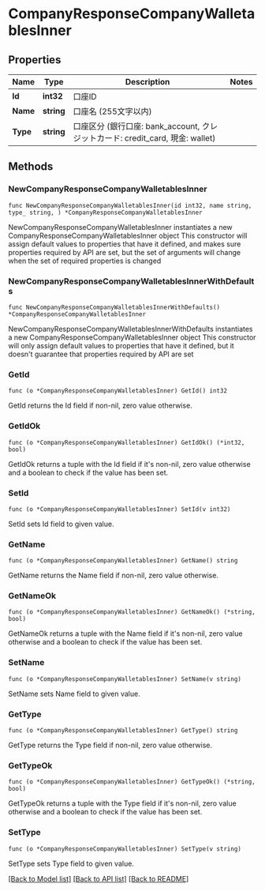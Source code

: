 # CompanyResponseCompanyWalletablesInner

## Properties

Name | Type | Description | Notes
------------ | ------------- | ------------- | -------------
**Id** | **int32** | 口座ID | 
**Name** | **string** | 口座名 (255文字以内) | 
**Type** | **string** | 口座区分 (銀行口座: bank_account, クレジットカード: credit_card, 現金: wallet) | 

## Methods

### NewCompanyResponseCompanyWalletablesInner

`func NewCompanyResponseCompanyWalletablesInner(id int32, name string, type_ string, ) *CompanyResponseCompanyWalletablesInner`

NewCompanyResponseCompanyWalletablesInner instantiates a new CompanyResponseCompanyWalletablesInner object
This constructor will assign default values to properties that have it defined,
and makes sure properties required by API are set, but the set of arguments
will change when the set of required properties is changed

### NewCompanyResponseCompanyWalletablesInnerWithDefaults

`func NewCompanyResponseCompanyWalletablesInnerWithDefaults() *CompanyResponseCompanyWalletablesInner`

NewCompanyResponseCompanyWalletablesInnerWithDefaults instantiates a new CompanyResponseCompanyWalletablesInner object
This constructor will only assign default values to properties that have it defined,
but it doesn't guarantee that properties required by API are set

### GetId

`func (o *CompanyResponseCompanyWalletablesInner) GetId() int32`

GetId returns the Id field if non-nil, zero value otherwise.

### GetIdOk

`func (o *CompanyResponseCompanyWalletablesInner) GetIdOk() (*int32, bool)`

GetIdOk returns a tuple with the Id field if it's non-nil, zero value otherwise
and a boolean to check if the value has been set.

### SetId

`func (o *CompanyResponseCompanyWalletablesInner) SetId(v int32)`

SetId sets Id field to given value.


### GetName

`func (o *CompanyResponseCompanyWalletablesInner) GetName() string`

GetName returns the Name field if non-nil, zero value otherwise.

### GetNameOk

`func (o *CompanyResponseCompanyWalletablesInner) GetNameOk() (*string, bool)`

GetNameOk returns a tuple with the Name field if it's non-nil, zero value otherwise
and a boolean to check if the value has been set.

### SetName

`func (o *CompanyResponseCompanyWalletablesInner) SetName(v string)`

SetName sets Name field to given value.


### GetType

`func (o *CompanyResponseCompanyWalletablesInner) GetType() string`

GetType returns the Type field if non-nil, zero value otherwise.

### GetTypeOk

`func (o *CompanyResponseCompanyWalletablesInner) GetTypeOk() (*string, bool)`

GetTypeOk returns a tuple with the Type field if it's non-nil, zero value otherwise
and a boolean to check if the value has been set.

### SetType

`func (o *CompanyResponseCompanyWalletablesInner) SetType(v string)`

SetType sets Type field to given value.



[[Back to Model list]](../README.md#documentation-for-models) [[Back to API list]](../README.md#documentation-for-api-endpoints) [[Back to README]](../README.md)


